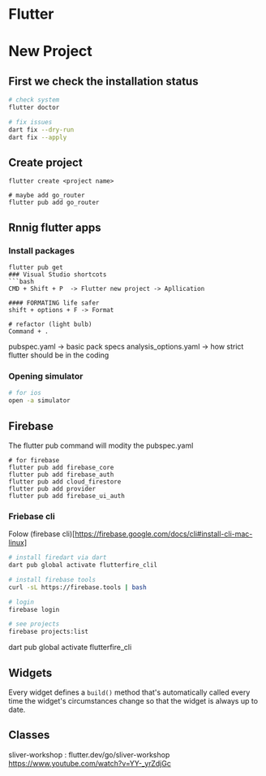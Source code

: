 # Flutter

# New Project
## First we check the installation status
```bash
# check system
flutter doctor

# fix issues
dart fix --dry-run
dart fix --apply
```

## Create project
```
flutter create <project name>

# maybe add go_router
flutter pub add go_router
```
## Rnnig flutter apps
### Install packages
```
flutter pub get
### Visual Studio shortcots
```bash
CMD + Shift + P  -> Flutter new project -> Apllication

#### FORMATING life safer
shift + options + F -> Format

# refactor (light bulb)
Command + .

```
pubspec.yaml -> basic pack specs
analysis_options.yaml  -> how strict flutter should be in the coding

### Opening simulator
```bash
# for ios
open -a simulator
```

## Firebase
The flutter pub command will modity the pubspec.yaml
```
# for firebase
flutter pub add firebase_core
flutter pub add firebase_auth
flutter pub add cloud_firestore
flutter pub add provider
flutter pub add firebase_ui_auth
```
### Friebase cli

Folow (firebase cli)[https://firebase.google.com/docs/cli#install-cli-mac-linux]
```bash
# install firedart via dart
dart pub global activate flutterfire_clil

# install firebase tools
curl -sL https://firebase.tools | bash

# login
firebase login

# see projects
firebase projects:list

```
dart pub global activate flutterfire_cli

## Widgets
Every widget defines a `build()` method that's automatically called every time the widget's circumstances change so that the widget is always up to date.


## Classes
sliver-workshop : flutter.dev/go/sliver-workshop
https://www.youtube.com/watch?v=YY-_yrZdjGc
